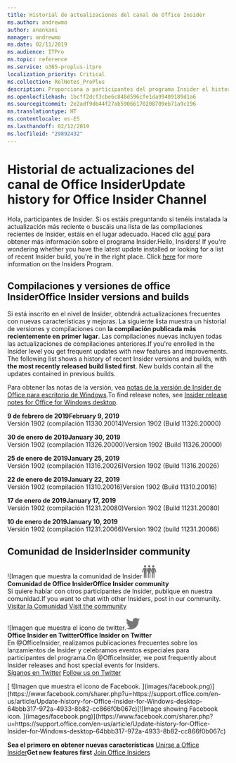 ```yaml
---
title: Historial de actualizaciones del canal de Office Insider
ms.author: andrewmo
author: anankani
manager: andrewmo
ms.date: 02/11/2019
ms.audience: ITPro
ms.topic: reference
ms.service: o365-proplus-itpro
localization_priority: Critical
ms.collection: RelNotes_ProPlus
description: Proporciona a participantes del programa Insider el historial de actualizaciones de los lanzamientos del canal mensual del modo anticipado de Insider para versiones de escritorio de Windows
ms.openlocfilehash: 1bcff2dcf3cbe6c848d596cfe1da99409189d1a6
ms.sourcegitcommit: 2e2adf9db44f27ab59066170208709eb71a9c196
ms.translationtype: HT
ms.contentlocale: es-ES
ms.lasthandoff: 02/12/2019
ms.locfileid: "29892432"
---
```

# <a name="update-history-for-office-insider-channel"></a><span data-ttu-id="cd759-103">Historial de actualizaciones del canal de Office Insider</span><span class="sxs-lookup"><span data-stu-id="cd759-103">Update history for Office Insider Channel</span></span>

<span data-ttu-id="cd759-p101">Hola, participantes de Insider. Si os estáis preguntando si tenéis instalada la actualización más reciente o buscáis una lista de las compilaciones recientes de Insider, estáis en el lugar adecuado. Haced clic [aquí](https://insider.office.com/) para obtener más información sobre el programa Insider.</span><span class="sxs-lookup"><span data-stu-id="cd759-p101">Hello, Insiders! If you're wondering whether you have the latest update installed or looking for a list of recent Insider build, you're in the right place. Click [here](https://insider.office.com/) for more information on the Insiders Program.</span></span>

## <a name="office-insider-versions-and-builds"></a><span data-ttu-id="cd759-107">Compilaciones y versiones de office Insider</span><span class="sxs-lookup"><span data-stu-id="cd759-107">Office Insider versions and builds</span></span>

<span data-ttu-id="cd759-p102">Si está inscrito en el nivel de Insider, obtendrá actualizaciones frecuentes con nuevas características y mejoras. La siguiente lista muestra un historial de versiones y compilaciones con **la compilación publicada más recientemente en primer lugar**. Las compilaciones nuevas incluyen todas las actualizaciones de compilaciones anteriores.</span><span class="sxs-lookup"><span data-stu-id="cd759-p102">If you're enrolled in the Insider level you get frequent updates with new features and improvements. The following list shows a history of recent Insider versions and builds, with **the most recently released build listed first**. New builds contain all the updates contained in previous builds.</span></span> 

<span data-ttu-id="cd759-111">Para obtener las notas de la versión, vea [notas de la versión de Insider de Office para escritorio de Windows](https://support.office.com/es-ES/article/insider-release-notes-for-office-for-windows-desktop-523b3d33-8f46-4c79-b427-fdcf40c0b433).</span><span class="sxs-lookup"><span data-stu-id="cd759-111">To find release notes, see [Insider release notes for Office for Windows desktop](https://support.office.com/es-ES/article/insider-release-notes-for-office-for-windows-desktop-523b3d33-8f46-4c79-b427-fdcf40c0b433).</span></span>

<span data-ttu-id="cd759-112">**9 de febrero de 2019**</span><span class="sxs-lookup"><span data-stu-id="cd759-112">**February 9, 2019**</span></span><br/> <span data-ttu-id="cd759-113">Versión 1902 (compilación 11330.20014)</span><span class="sxs-lookup"><span data-stu-id="cd759-113">Version 1902 (Build 11326.20000)</span></span><br/> 

<span data-ttu-id="cd759-114">**30 de enero de 2019**</span><span class="sxs-lookup"><span data-stu-id="cd759-114">**January 30, 2019**</span></span><br/> <span data-ttu-id="cd759-115">Versión 1902 (compilación 11326.20000)</span><span class="sxs-lookup"><span data-stu-id="cd759-115">Version 1902 (Build 11326.20000)</span></span><br/> 

<span data-ttu-id="cd759-116">**25 de enero de 2019**</span><span class="sxs-lookup"><span data-stu-id="cd759-116">**January 25, 2019**</span></span><br/> <span data-ttu-id="cd759-117">Versión 1902 (compilación 11316.20026)</span><span class="sxs-lookup"><span data-stu-id="cd759-117">Version 1902 (Build 11316.20026)</span></span><br/> 

<span data-ttu-id="cd759-118">**22 de enero de 2019**</span><span class="sxs-lookup"><span data-stu-id="cd759-118">**January 22, 2019**</span></span><br/> <span data-ttu-id="cd759-119">Versión 1902 (compilación 11310.20016)</span><span class="sxs-lookup"><span data-stu-id="cd759-119">Version 1902 (Build 11310.20016)</span></span><br/> 

<span data-ttu-id="cd759-120">**17 de enero de 2019**</span><span class="sxs-lookup"><span data-stu-id="cd759-120">**January 17, 2019**</span></span><br/> <span data-ttu-id="cd759-121">Versión 1902 (compilación 11231.20080)</span><span class="sxs-lookup"><span data-stu-id="cd759-121">Version 1902 (Build 11231.20080)</span></span><br/>

<span data-ttu-id="cd759-122">**10 de enero de 2019**</span><span class="sxs-lookup"><span data-stu-id="cd759-122">**January 10, 2019**</span></span><br/> <span data-ttu-id="cd759-123">Versión 1902 (compilación 11231.20066)</span><span class="sxs-lookup"><span data-stu-id="cd759-123">Version 1902 (build 11231.20066)</span></span><br/> 


## <a name="insider-community"></a><span data-ttu-id="cd759-124">Comunidad de Insider</span><span class="sxs-lookup"><span data-stu-id="cd759-124">Insider community</span></span>

<span data-ttu-id="cd759-125">![Imagen que muestra la comunidad de Insider</span><span class="sxs-lookup"><span data-stu-id="cd759-125">![Image showing insider community.</span></span> ](images/insidercommunity.png) <br/>
<span data-ttu-id="cd759-126">**Comunidad de Office Insider**</span><span class="sxs-lookup"><span data-stu-id="cd759-126">**Office Insider community**</span></span><br/> <span data-ttu-id="cd759-127">Si quiere hablar con otros participantes de Insider, publique en nuestra comunidad.</span><span class="sxs-lookup"><span data-stu-id="cd759-127">If you want to chat with other Insiders, post in our community.</span></span><br/><span data-ttu-id="cd759-128"> 
[Visitar la Comunidad](https://go.microsoft.com/fwlink/?linkid=843493)</span><span class="sxs-lookup"><span data-stu-id="cd759-128"> 
[Visit the community](https://go.microsoft.com/fwlink/?linkid=843493)</span></span><br/> 

<span data-ttu-id="cd759-129">![Imagen que muestra el icono de twitter.</span><span class="sxs-lookup"><span data-stu-id="cd759-129">![Image showing twitter icon.</span></span> ](images/twitter.png)<br/>
<span data-ttu-id="cd759-130">**Office Insider en Twitter**</span><span class="sxs-lookup"><span data-stu-id="cd759-130">**Office Insider on Twitter**</span></span><br/> <span data-ttu-id="cd759-131">En @OfficeInsider, realizamos publicaciones frecuentes sobre los lanzamientos de Insider y celebramos eventos especiales para participantes del programa.</span><span class="sxs-lookup"><span data-stu-id="cd759-131">On @OfficeInsider, we post frequently about Insider releases and host special events for Insiders.</span></span><br/><span data-ttu-id="cd759-132"> 
[Síganos en Twitter](https://go.microsoft.com/fwlink/?linkid=717717)</span><span class="sxs-lookup"><span data-stu-id="cd759-132"> 
[Follow us on Twitter](https://go.microsoft.com/fwlink/?linkid=717717)</span></span><br/> 

<span data-ttu-id="cd759-133">
  [
  ![Imagen que muestra el icono de Facebook. ](images/facebook.png)](https://www.facebook.com/sharer.php?u=https://support.office.com/en-us/article/Update-history-for-Office-Insider-for-Windows-desktop-64bbb317-972a-4933-8b82-cc866f0b067c)</span><span class="sxs-lookup"><span data-stu-id="cd759-133">[![Image showing Facebook icon. ](images/facebook.png)](https://www.facebook.com/sharer.php?u=https://support.office.com/en-us/article/Update-history-for-Office-Insider-for-Windows-desktop-64bbb317-972a-4933-8b82-cc866f0b067c)</span></span>


<span data-ttu-id="cd759-134">**Sea el primero en obtener nuevas características**
[Unirse a Office Insider](https://insider.office.com/)</span><span class="sxs-lookup"><span data-stu-id="cd759-134">**Get new features first**
[Join Office Insiders](https://insider.office.com/)</span></span>